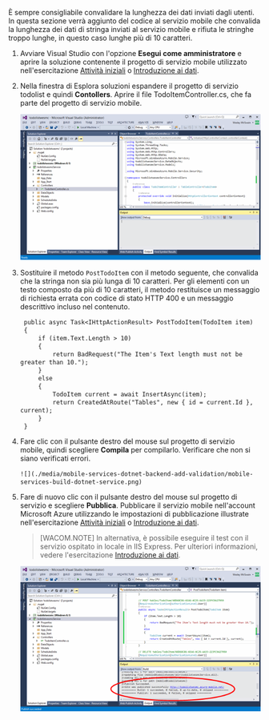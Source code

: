 

È sempre consigliabile convalidare la lunghezza dei dati inviati dagli utenti. In questa sezione verrà aggiunto del codice al servizio mobile che convalida la lunghezza dei dati di stringa inviati al servizio mobile e rifiuta le stringhe troppo lunghe, in questo caso lunghe più di 10 caratteri.

1.  Avviare Visual Studio con l'opzione **Esegui come amministratore** e aprire la soluzione contenente il progetto di servizio mobile utilizzato nell'esercitazione [Attività iniziali](/en-us/documentation/articles/mobile-services-dotnet-backend-windows-store-dotnet-get-started/) o [Introduzione ai dati](/en-us/documentation/articles/mobile-services-dotnet-backend-windows-store-dotnet-get-).

2.  Nella finestra di Esplora soluzioni espandere il progetto di servizio todolist e quindi **Contollers**. Aprire il file TodoItemController.cs, che fa parte del progetto di servizio mobile.

	![](./media/mobile-services-dotnet-backend-add-validation/mobile-services-open-todoitemcontroller.png)

3.  Sostituire il metodo `PostTodoItem` con il metodo seguente, che convalida che la stringa non sia più lunga di 10 caratteri. Per gli elementi con un testo composto da più di 10 caratteri, il metodo restituisce un messaggio di richiesta errata con codice di stato HTTP 400 e un messaggio descrittivo incluso nel contenuto.

         public async Task<IHttpActionResult> PostTodoItem(TodoItem item)
         {
             if (item.Text.Length > 10)
             {
                 return BadRequest("The Item's Text length must not be greater than 10.");
             }
             else
             {
                 TodoItem current = await InsertAsync(item);
                 return CreatedAtRoute("Tables", new { id = current.Id }, current);
             } 
         }

4.  Fare clic con il pulsante destro del mouse sul progetto di servizio mobile, quindi scegliere **Compila** per compilarlo. Verificare che non si siano verificati errori.

        ![](./media/mobile-services-dotnet-backend-add-validation/mobile-services-build-dotnet-service.png)

5.  Fare di nuovo clic con il pulsante destro del mouse sul progetto di servizio e scegliere **Pubblica**. Pubblicare il servizio mobile nell'account Microsoft Azure utilizzando le impostazioni di pubblicazione illustrate nell'esercitazione [Attività iniziali](/en-us/documentation/articles/mobile-services-dotnet-backend-windows-store-dotnet-get-started/) o [Introduzione ai dati](/en-us/documentation/articles/mobile-services-dotnet-backend-windows-store-dotnet-get-).

    > [WACOM.NOTE] In alternativa, è possibile eseguire il test con il servizio ospitato in locale in IIS Express. Per ulteriori informazioni, vedere l'esercitazione [Introduzione ai dati](/en-us/documentation/articles/mobile-services-dotnet-backend-windows-store-dotnet-get-).

    ![](./media/mobile-services-dotnet-backend-add-validation/mobile-services-publish-dotnet-service.png)


